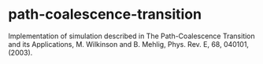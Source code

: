path-coalescence-transition
===========================

Implementation of simulation described in The Path-Coalescence Transition and its Applications, M. Wilkinson and B. Mehlig, Phys. Rev. E, 68, 040101, (2003).
